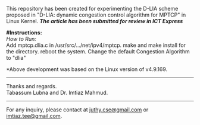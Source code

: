 This repository has been created for experimenting the D-LIA scheme proposed in "D-LIA: dynamic congestion control algorithm for MPTCP" in Linux Kernel. ***The article has been submitted for review in ICT Express***


**#Instructions:** <br />
*How to Run:* <br />
Add mptcp.dlia.c in /usr/src/.../net/ipv4/mptcp.
make and make install for the directory.
reboot the system.
Change the default Congestion Algorithm to "dlia"

*Above development was based on the Linux version of v4.9.169.

********************************************************

Thanks and regards. <br />
Tabassum Lubna and Dr. Imtiaz Mahmud.
********************************************************
For any inquiry, please contact at juthy.cse@gmail.com or imtiaz.tee@gmail.com.
